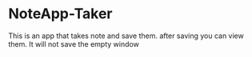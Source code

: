 # NoteApp-Taker
This is an app that takes note and save them.
after saving you can view them.
It will not save the empty window
